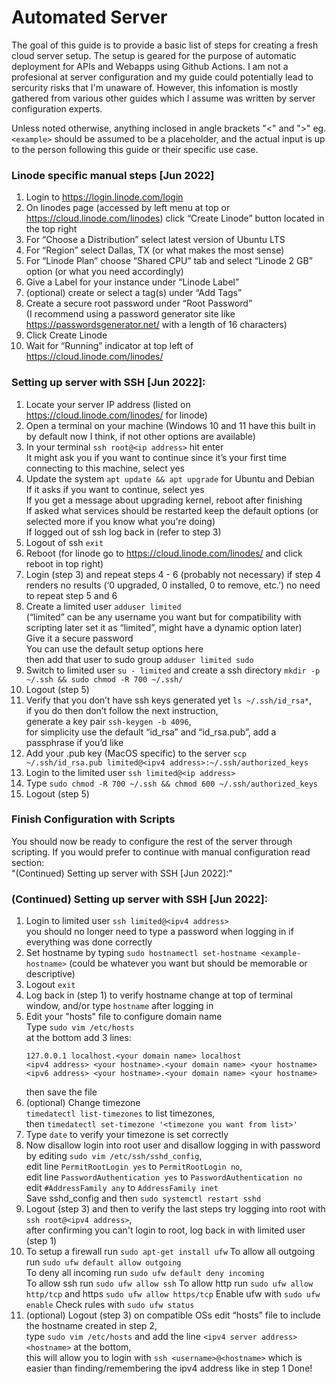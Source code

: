 # Automated Server
The goal of this guide is to provide a basic list of steps for creating a fresh cloud server setup. The setup is geared for the purpose of automatic deployment for APIs and Webapps using Github Actions. I am not a profesional at server configuration and my guide could potentially lead to sercurity risks that I'm unaware of. However, this infomation is mostly gathered from various other guides which I assume was written by server configuration experts.

Unless noted otherwise, anything inclosed in angle brackets "<" and ">" eg. `<example>` should be assumed to be a placeholder, and the actual input is up to the person following this guide or their specific use case.

### Linode specific manual steps [Jun 2022]
1. Login to https://login.linode.com/login
2. On linodes page (accessed by left menu at top or https://cloud.linode.com/linodes) click “Create Linode” button located in the top right
3. For “Choose a Distribution” select latest version of Ubuntu LTS
4. For “Region” select Dallas, TX (or what makes the most sense)
5. For “Linode Plan” choose “Shared CPU” tab and select “Linode 2 GB” option (or what you need accordingly)
6. Give a Label for your instance under “Linode Label”
7. (optional) create or select a tag(s) under “Add Tags”
8. Create a secure root password under “Root Password”  
   (I recommend using a password generator site like https://passwordsgenerator.net/ with a length of 16 characters)
9. Click Create Linode
10. Wait for “Running” indicator at top left of https://cloud.linode.com/linodes/<linode-id>
### Setting up server with SSH [Jun 2022]:
1. Locate your server IP address (listed on https://cloud.linode.com/linodes/<linode-id> for linode)
2. Open a terminal on your machine (Windows 10 and 11 have this built in by default now I think, if not other options are available)
3. In your terminal `ssh root@<ip address>` hit enter  
  It might ask you if you want to continue since it’s your first time connecting to this machine, select yes
4. Update the system `apt update && apt upgrade` for Ubuntu and Debian  
If it asks if you want to continue, select yes  
If you get a message about upgrading kernel, reboot after finishing  
If asked what services should be restarted keep the default options (or selected more if you know what you're doing)  
If logged out of ssh log back in (refer to step 3)
5. Logout of ssh `exit`
6. Reboot (for linode go to https://cloud.linode.com/linodes/<linode-id> and click reboot in top right)
7. Login (step 3) and repeat steps 4 - 6 (probably not necessary) if step 4 renders no results (‘0 upgraded, 0 installed, 0 to remove, etc.’) no need to repeat step 5 and 6
8. Create a limited user `adduser limited`  
  (“limited” can be any username you want but for compatibility with scripting later set it as “limited”, might have a dynamic option later)  
  Give it a secure password  
  You can use the default setup options here  
  then add that user to sudo group `adduser limited sudo`
9. Switch to limited user `su - limited` and create a ssh directory `mkdir -p ~/.ssh && sudo chmod -R 700 ~/.ssh/`
10. Logout (step 5)
11. Verify that you don’t have ssh keys generated yet `ls ~/.ssh/id_rsa*`,  
  if you do then don’t follow the next instruction,  
  generate a key pair `ssh-keygen -b 4096`,  
  for simplicity use the default “id_rsa” and “id_rsa.pub”, add a passphrase if you’d like
12. Add your .pub key (MacOS specific) to the server `scp ~/.ssh/id_rsa.pub limited@<ipv4 address>:~/.ssh/authorized_keys`
13. Login to the limited user `ssh limited@<ip address>`
14. Type `sudo chmod -R 700 ~/.ssh && chmod 600 ~/.ssh/authorized_keys`
15. Logout (step 5)
### Finish Configuration with Scripts
You should now be ready to configure the rest of the server through scripting. If you would prefer to continue with manual configuration read section:  
   "(Continued) Setting up server with SSH [Jun 2022]:"

### (Continued) Setting up server with SSH [Jun 2022]:
1. Login to limited user `ssh limited@<ipv4 address>`  
   you should no longer need to type a password when logging in if everything was done correctly
2. Set hostname by typing `sudo hostnamectl set-hostname <example-hostname>` (could be whatever you want but should be memorable or descriptive)
3. Logout `exit`
4. Log back in (step 1) to verify hostname change at top of terminal window, and/or type `hostname` after logging in
7. Edit your "hosts" file to configure domain name  
   Type `sudo vim /etc/hosts`  
   at the bottom add 3 lines:
   ```
   127.0.0.1 localhost.<your domain name> localhost
   <ipv4 address> <your hostname>.<your domain name> <your hostname>
   <ipv6 address> <your hostname>.<your domain name> <your hostname>
   ```
   then save the file
8. (optional) Change timezone  
  `timedatectl list-timezones` to list timezones,  
  then `timedatectl set-timezone '<timezone you want from list>'`
9. Type `date` to verify your timezone is set correctly
10. Now disallow login into root user and disallow logging in with password by editing `sudo vim /etc/ssh/sshd_config`,  
    edit line `PermitRootLogin yes` to `PermitRootLogin no`,  
    edit line `PasswordAuthentication yes` to `PasswordAuthentication no`  
    edit `#AddressFamily any` to `AddressFamily inet`  
    Save sshd_config and then `sudo systemctl restart sshd`
11. Logout (step 3) and then to verify the last steps try logging into root with `ssh root@<ipv4 address>`,  
   after confirming you can't login to root, log back in with limited user (step 1)
12. To setup a firewall run `sudo apt-get install ufw` 
      To allow all outgoing run `sudo ufw default allow outgoing`  
      To deny all incoming run `sudo ufw default deny incoming`  
      To allow ssh run `sudo ufw allow ssh`
      To allow http run `sudo ufw allow http/tcp` and https `sudo ufw allow https/tcp`
      Enable ufw with `sudo ufw enable`
      Check rules with `sudo ufw status`
13. (optional) Logout (step 3) on compatible OSs edit “hosts” file to include the hostname created in step 2,  
      type `sudo vim /etc/hosts` and add the line `<ipv4 server address> <hostname>` at the bottom,  
      this will allow you to login with `ssh <username>@<hostname>` which is easier than finding/remembering the ipv4 address like in step 1
Done!

